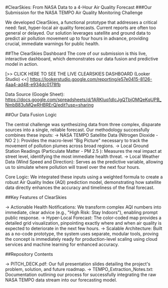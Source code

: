 #ClearSkies: From NASA Data to a 4-Hour Air Quality Forecast
###Our Submission for the NASA TEMPO Air Quality Monitoring Challenge

We developed ClearSkies, a functional prototype that addresses a critical need: fast, hyper-local air quality forecasts. Current reports are often too general or delayed. Our solution leverages satellite and ground data to predict air pollution movement up to four hours in advance, providing crucial, immediate warnings for public health.

##The ClearSkies Dashboard
The core of our submission is this live, interactive dashboard, which demonstrates our data fusion and predictive model in action.

[>> CLICK HERE TO SEE THE LIVE CLEARSKIES DASHBOARD (Looker Studio) <<]
https://lookerstudio.google.com/reporting/e57e0415-8126-4aa4-ad48-e934dc0178fb

Data Source (Google Sheet):
https://docs.google.com/spreadsheets/d/1ARKIuq1dIcJgQTbjOMQeKqUPB_NmbB83uMQwRHBRErQ/edit?usp=sharing

##Our Data Fusion Logic

The central challenge was synthesizing data from three complex, disparate sources into a single, reliable forecast. Our methodology successfully combines these inputs:
              -> NASA TEMPO Satellite Data (Nitrogen Dioxide - NO 2 ): Provides the macro-level "Big Picture"                       necessary to track the movement of pollution plumes across broad regions.
              -> Local Ground Station Readings (Particulate Matter - PM 2.5 ): Measures the real impact at street                   level, identifying the most immediate health threat.
              -> Local Weather Data (Wind Speed and Direction): Serves as the predictive variable, allowing us to                   simulate where pollution will travel over the next four hours.

Core Logic: We integrated these inputs using a weighted formula to create a robust Air Quality Index (AQI) prediction model, demonstrating how satellite data directly enhances the accuracy and timeliness of the final forecast.

##Key Features of ClearSkies

-> Actionable Health Notifications: We transform complex AQI numbers into immediate, clear advice (e.g., "High Risk: Stay Indoors"), enabling prompt public response.
-> Hyper-Local Forecast: The color-coded map provides a detailed grid visualization, pinpointing exactly where and when air quality is expected to deteriorate in the next few hours.
-> Scalable Architecture: Built as a no-code prototype, the system uses separate, modular tools, proving the concept is immediately ready for production-level scaling using cloud services and machine learning for enhanced accuracy.

##Repository Contents

-> PITCH_DECK.pdf: Our full presentation slides detailing the project's problem, solution, and future roadmap.
-> TEMPO_Extraction_Notes.txt: Documentation outlining our process for successfully integrating the raw NASA TEMPO data stream into our forecasting model.


